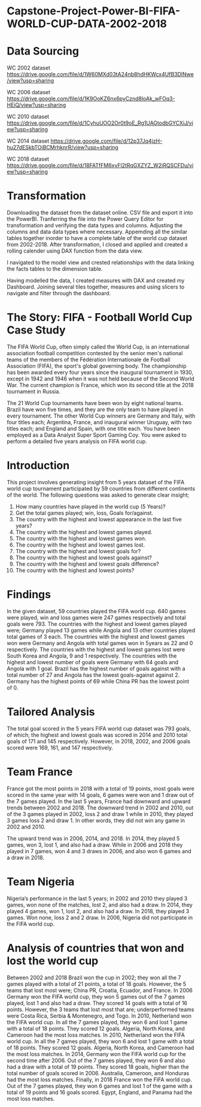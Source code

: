 # Capstone-Project-Power-BI-FIFA-WORLD-CUP-DATA-2002-2018
# Data Sourcing 
WC 2002 dataset https://drive.google.com/file/d/1W60MXd03tA24nb8hdHKWcx4UfB3DlNwe/view?usp=sharing

WC 2006 dataset https://drive.google.com/file/d/1K9OoKZ6nx6pyCznd8loAk_wFOq3-HEiQ/view?usp=sharing

WC 2010 dataset https://drive.google.com/file/d/1CyhuUOO2Or0t9oE_Rg1UAGtodbGYCXiJ/view?usp=sharing

WC 2014 dataset https://drive.google.com/file/d/12p37Jq4jzH-hu27dESkbTOiBCMrhknrR/view?usp=sharing

WC 2018 dataset https://drive.google.com/file/d/18FATfFM6xyFl2tRqGXZYZ_W2iRQSCFDu/view?usp=sharing

# Transformation
Downloading the dataset from the dataset online. CSV file and export it into the PowerBI.
Tranferring the file into the Power Query Editor for transformation and verifying the data types and columns. Adjusting the columns and data data types where necessary. Appemding all the similar tables together inorder to have a complete table of the world cup dataset from 2002-2018.
After transformation, I closed and applied and created a rolling calender using DAX function from the data view.

I navigated to the model view and crested relationships with the data linking the facts tables to the dimension table. 

Having modelled the data, I created measures with DAX and created my Dashboard. Joining several tiles together, measures and using slicers to navigate and filter through the dashboard.

# The Story: FIFA - Football World Cup Case Study
The FIFA World Cup, often simply called the World Cup, is an
international association football competition contested by the
senior men's national teams of the members of the Fédération
Internationale de Football Association (FIFA), the sport's global
governing body. The championship has been awarded every four
years since the inaugural tournament in 1930, except in 1942 and
1946 when it was not held because of the Second World War. The
current champion is France, which won its second title at the 2018
tournament in Russia.

The 21 World Cup tournaments have been won by eight national
teams. Brazil have won five times, and they are the only team to have
played in every tournament. The other World Cup winners are
Germany and Italy, with four titles each; Argentina, France, and
inaugural winner Uruguay, with two titles each; and England and
Spain, with one title each.
You have been employed as a Data Analyst Super Sport
Gaming Coy. You were asked to perform a detailed five
years analysis on FIFA world cup.



# Introduction
This project involves generating insight from 5 years dataset of the FIFA world cup tournament
participated by 59 countries from different continents of the world.
The following questions was asked to generate clear insight;
1. How many countries have played in the world cup (5 Years)?
2. Get the total games played; win, loss, Goals for/against.
3. The country with the highest and lowest appearance in the last five years?
4. The country with the highest and lowest games played.
5. The country with the highest and lowest games won.
6. The country with the highest and lowest games lost.
7. The country with the highest and lowest goals for?
8. The country with the highest and lowest goals against?
9. The country with the highest and lowest goals difference?
10. The country with the highest and lowest points?
# Findings
In the given dataset, 59 countries played the FIFA world cup. 640 games were played, win and loss
games were 247 games respectively and total goals were 793.
The countries with the highest and lowest games played were; Germany played 13 games while
Angola and 13 other countries played total games of 3 each.
The countries with the highest and lowest games won were Germany and Angola with total games
won in 5years as 22 and 0 respectively.
The countries with the highest and lowest games lost were South Korea and Angola, 9 and 1
respectively.
The countries with the highest and lowest number of goals were Germany with 64 goals and Angola
with 1 goal.
Brazil has the highest number of goals against with a total number of 27 and Angola has the lowest
goals-against against 2.
Germany has the highest points of 69 while China PR has the lowest point of 0.
# Tailored Analysis
The total goal scored in the 5 years FIFA world cup dataset was 793 goals, of which; the highest and
lowest goals was scored in 2014 and 2010 total goals of 171 and 145 respectively.
However, in 2018, 2002, and 2006 goals scored were 169, 161, and 147 respectively.
# Team France 
France got the most points in 2018 with a total of 19 points, most goals were scored in the same year
with 14 goals, 6 games were won and 1 draw out of the 7 games played.
In the last 5 years, France had downward and upward trends between 2002 and 2018.
The downward trend in 2002 and 2010, out of the 3 games played in 2002, loss 2 and draw 1 while in
2010, they played 3 games loss 2 and draw 1. In other words, they did not win any game in 2002 and
2010.

The upward trend was in 2006, 2014, and 2018. In 2014, they played 5 games, won 3, lost 1, and also
had a draw. While in 2006 and 2018 they played in 7 games, won 4 and 3 draws in 2006, and also
won 6 games and a draw in 2018.
# Team Nigeria
Nigeria’s performance in the last 5 years; in 2002 and 2010 they played 3 games, won none of the
matches, lost 2, and also had a draw.
In 2014, they played 4 games, won 1, lost 2, and also had a draw.
In 2018, they played 3 games. Won none, loss 2 and 2 draw.
In 2006, Nigeria did not participate in the FIFA world cup.
# Analysis of countries that won and lost the world cup
Between 2002 and 2018
Brazil won the cup in 2002; they won all the 7 games played with a total of 21 points, a total of 18
goals. However, the 5 teams that lost most were; China PR, Croatia, Ecuador, and France.
In 2006 Germany won the FIFA world cup, they won 5 games out of the 7 games played, lost 1 and
also had a draw. They scored 14 goals with a total of 16 points. However, the 3 teams that lost most
that are; underperformed teams were Costa Rica, Serbia & Montenegro, and Togo.
In 2010, Netherland won the FIFA world cup. In all the 7 games played, they won 6 and lost 1 game
with a total of 18 points. They scored 12 goals. Algeria, North Korea, and Cameroon had the most
loss matches.
In 2010, Netherland won the FIFA world cup. In all the 7 games played, they won 6 and lost 1 game
with a total of 18 points. They scored 12 goals. Algeria, North Korea, and Cameroon had the most
loss matches.
In 2014, Germany won the FIFA world cup for the second time after 2006. Out of the 7 games
played, they won 6 and also had a draw with a total of 19 points. They scored 18 goals, higher than
the total number of goals scored in 2006. Australia, Cameroon, and Honduras had the most loss
matches.
Finally, in 2018 France won the FIFA world cup. Out of the 7 games played, they won 6 games and
lost 1 of the game with a total of 19 points and 16 goals scored. Egypt, England, and Panama had the
most loss matches.

